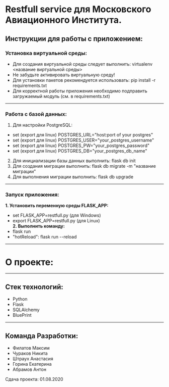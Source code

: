 # Restfull service для Московского Авиационного Института. 

## Инструкции для работы с приложением: 

### Установка виртуальной среды: 
* Для создания виртуальной среды следует выполнить: 
  virtualenv <название виртуальной среды>
* Не забудьте активировать виртуальную среду!
* Для установки пакетов рекомендуется использовать: 
  pip install -r requirements.txt
* Для корректной работы приложения необходимо подправить загружаемый модуль (см. в requirements.txt)
------------------------------------------------------------------------------
### Работа с базой данных: 
1. Для настройки PostgreSQL: 
* set (export для linux) POSTGRES_URL="host:port of your postgres"
* set (export для linux) POSTGRES_USER="your_postgres_username"
* set (export для linux) POSTGRES_PW="your_postgres_password"
* set (export для linux) POSTGRES_DB="your_postgres_db_name" 
2. Для инициализации базы данных выполнить: flask db init 
3. Для создания миграции выполнить: flask db migrate -m "название миграции" 
4. Для выполнения миграции выполнить: flask db upgrade 
------------------------------------------------------------------------------
### Запуск приложения: 
**1. Установить переменную среды FLASK_APP:** 
* set FLASK_APP=restfull.py (для Windows)
* export FLASK_APP=restfull.py (для Linux)  
**2. Выполнить команду:** 
* flask run
* "hotReload": flask run --reload 
------------------------------------------------------------------------------
# О проекте: 
------------------------------------------------------------------------------
## Стек технологий: 
* Python
* Flask 
* SQLAlchemy
* BluePrint
------------------------------------------------------------------------------
## Команда Разработки: 
* Филатов Максим
* Чураков Никита
* Штраух Анастасия 
* Горина Екатерина
* Абрамов Антон




Сдача проекта: 01.08.2020

